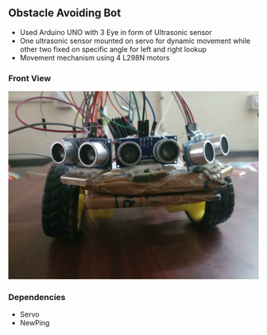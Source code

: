 ## Obstacle Avoiding Bot
- Used Arduino UNO with 3 Eye in form of Ultrasonic sensor
- One ultrasonic sensor mounted on servo for dynamic movement while other two fixed on specific angle for left and right lookup
- Movement mechanism using 4 L298N motors

### Front View
![](ROVER.jpeg)
### Dependencies

- Servo
- NewPing
